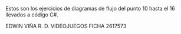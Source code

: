 Estos son los ejercicios de diagramas de flujo del punto 10 hasta el 16 llevados a código C#.

EDWIN VIÑA R.
D. VIDEOJUEGOS
FICHA 2617573
